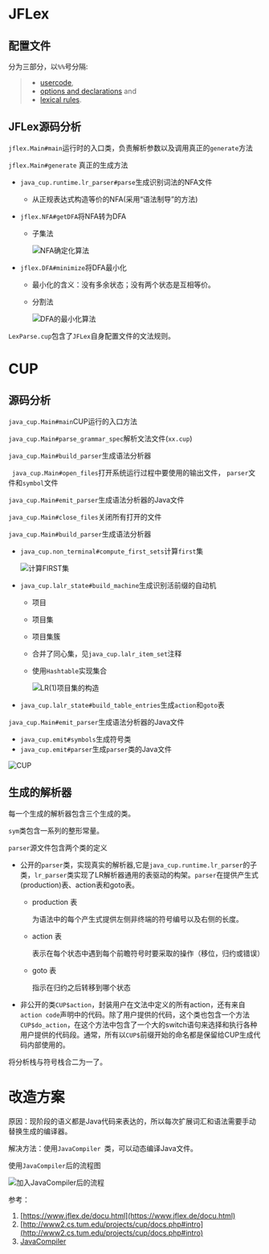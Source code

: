 # JFLex

## 配置文件

分为三部分，以`%%`号分隔:

> - [usercode](https://www.jflex.de/manual.html#ExampleUserCode),
> - [options and declarations](https://www.jflex.de/manual.html#ExampleOptions) and
> - [lexical rules](https://www.jflex.de/manual.html#ExampleLexRules).

## JFLex源码分析

`jflex.Main#main`运行时的入口类，负责解析参数以及调用真正的`generate`方法

`jflex.Main#generate` 真正的生成方法

- `java_cup.runtime.lr_parser#parse`生成识别词法的NFA文件
  
  - 从正规表达式构造等价的NFA(采用“语法制导”的方法)
- `jflex.NFA#getDFA`将NFA转为DFA
  
  - 子集法
  
    ![NFA确定化算法](./NFA确定化算法.png)
- `jflex.DFA#minimize`将DFA最小化
  
  - 最小化的含义：没有多余状态；没有两个状态是互相等价。
  
  - 分割法
  
    ![DFA的最小化算法](./DFA的最小化算法.png)

`LexParse.cup`包含了`JFLex`自身配置文件的文法规则。

# CUP

## 源码分析

`java_cup.Main#main`CUP运行的入口方法



`java_cup.Main#parse_grammar_spec`解析文法文件(`xx.cup`)

`java_cup.Main#build_parser`生成语法分析器

` java_cup.Main#open_files`打开系统运行过程中要使用的输出文件， `parser`文件和`symbol`文件

`java_cup.Main#emit_parser`生成语法分析器的Java文件

`java_cup.Main#close_files`关闭所有打开的文件



`java_cup.Main#build_parser`生成语法分析器

- `java_cup.non_terminal#compute_first_sets`计算`first`集

  ![计算FIRST集](./计算FIRST集.png)

- `java_cup.lalr_state#build_machine`生成识别活前缀的自动机
  
  - 项目
  
  - 项目集
  
  - 项目集簇
  
  - 合并了同心集，见`java_cup.lalr_item_set`注释
  
  - 使用`Hashtable`实现集合
  
    ![LR(1)项目集的构造](./LR(1)项目集的构造.png)
  
- `java_cup.lalr_state#build_table_entries`生成`action`和`goto`表



`java_cup.Main#emit_parser`生成语法分析器的Java文件

- `java_cup.emit#symbols`生成符号类
- `java_cup.emit#parser`生成`parser`类的Java文件

![CUP](./CUP代码流程.png)

## 生成的解析器

每一个生成的解析器包含三个生成的类。

`sym`类包含一系列的整形常量。

`parser`源文件包含两个类的定义

- 公开的`parser`类，实现真实的解析器,它是`java_cup.runtime.lr_parser`的子类，`lr_parser`类实现了LR解析器通用的表驱动的构架。`parser`在提供产生式(production)表、action表和goto表。
  
  - production 表
  
    为语法中的每个产生式提供左侧非终端的符号编号以及右侧的长度。
  
  - action 表
  
    表示在每个状态中遇到每个前瞻符号时要采取的操作（移位，归约或错误）
  
  - goto 表
  
    指示在归约之后转移到哪个状态
- 非公开的类`CUP$action`，封装用户在文法中定义的所有action，还有来自`action code`声明中的代码。除了用户提供的代码，这个类也包含一个方法`CUP$do_action`，在这个方法中包含了一个大的switch语句来选择和执行各种用户提供的代码段。通常，所有以`CUP$`前缀开始的命名都是保留给CUP生成代码内部使用的。

将分析栈与符号栈合二为一了。

# 改造方案

原因：现阶段的语义都是Java代码来表达的，所以每次扩展词汇和语法需要手动替换生成的编译器。

解决方法：使用`JavaCompiler `类，可以动态编译Java文件。

使用`JavaCompiler`后的流程图

![加入JavaCompiler后的流程](./加入JavaCompiler后的流程.png)

参考：

1. [https://www.jflex.de/docu.html](https://www.jflex.de/docu.html)
2. [http://www2.cs.tum.edu/projects/cup/docs.php#intro](http://www2.cs.tum.edu/projects/cup/docs.php#intro)
3. [JavaCompiler ](https://docs.oracle.com/javase/7/docs/api/javax/tools/JavaCompiler.html)
